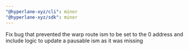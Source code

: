 ```yaml
---
"@hyperlane-xyz/cli": minor
"@hyperlane-xyz/sdk": minor
---
```


Fix bug that prevented the warp route ism to be set to the 0 address and include logic to update a pausable ism as it was missing
